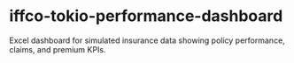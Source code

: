 # iffco-tokio-performance-dashboard
Excel dashboard for simulated insurance data showing policy performance, claims, and premium KPIs.
